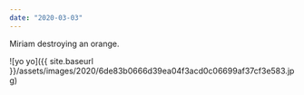 ```yaml
---
date: "2020-03-03"
---
```


Miriam destroying an orange.

![yo yo]({{ site.baseurl }}/assets/images/2020/6de83b0666d39ea04f3acd0c06699af37cf3e583.jpg)
